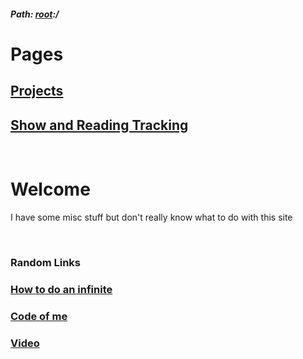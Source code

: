<link rel="shortcut icon" href="/favicon.ico" type="image/x-icon">
<link rel="icon" href="/favicon.ico" type="image/x-icon">

##### Path: [root](https://greenj.net):/

# Pages
## [Projects](https://greenj.net/projects)
## [Show and Reading Tracking](http://greenj.net/tracker)

‏‏‎ ‎
‏‏‎ ‎

# Welcome

I have some misc stuff but don't really know what to do with this site

‏‏‎ ‎
‏‏‎ ‎

### Random Links

### [How to do an infinite](https://www.youtube.com/watch?v=vpYdEjvAg3k)

### [Code of me](https://github.com/danleeb/GreenJ)

### [Video](https://files.catbox.moe/itkcsj.mp4)

